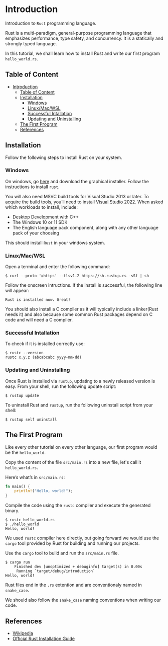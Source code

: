 # Introduction

Introduction to `Rust` programming language.

Rust is a multi-paradigm, general-purpose programming language that emphasizes performance, type safety, and concurrency. It is a statically and strongly typed language.

In this tutorial, we shall learn how to install Rust and write our first program `hello_world.rs`.

## Table of Content

-   [Introduction](#introduction)
    -   [Table of Content](#table-of-content)
    -   [Installation](#installation)
        -   [Windows](#windows)
        -   [Linux/Mac/WSL](#linuxmacwsl)
        -   [Successful Intallation](#successful-intallation)
        -   [Updating and Uninstalling](#updating-and-uninstalling)
    -   [The First Program](#the-first-program)
    -   [References](#references)

## Installation

Follow the following steps to install Rust on your system.

### Windows

On windows, go [here](https://www.rust-lang.org/tools/install) and download the graphical installer. Follow the instructions to install `rust`.

You will also need MSVC build tools for Visual Studio 2013 or later. To acquire the build tools, you’ll need to install [Visual Studio 2022](https://visualstudio.microsoft.com/downloads/). When asked which workloads to install, include:

-   Desktop Development with C++
-   The Windows 10 or 11 SDK
-   The English language pack component, along with any other language pack of your choosing

This should install `Rust` in your windows system.

### Linux/Mac/WSL

Open a terminal and enter the following command:

```console
$ curl --proto '=https' --tlsv1.2 https://sh.rustup.rs -sSf | sh
```

Follow the onscreen intructions. If the install is successful, the following line will appear:

```console
Rust is installed now. Great!
```

You should also install a C compiler as it will typically include a linker(Rust needs it) and also because some common Rust packages depend on C code and will need a C compiler.

### Successful Intallation

To check if it is installed correctly use:

```console
$ rustc --version
rustc x.y.z (abcabcabc yyyy-mm-dd)
```

### Updating and Uninstalling

Once Rust is installed via `rustup`, updating to a newly released version is easy. From your shell, run the following update script:

```console
$ rustup update
```

To uninstall Rust and `rustup`, run the following uninstall script from your shell:

```console
$ rustup self uninstall
```

## The First Program

Like every other tutorial on every other language, our first program would be the `hello_world`.

Copy the content of the file `src/main.rs` into a new file, let's call it `hello_world.rs`.

Here’s what’s in `src/main.rs`:

```rust
fn main() {
    println!("Hello, world!");
}
```

Compile the code using the `rustc` compiler and execute the generated binary.

```console
$ rustc hello_world.rs
$ ./hello_world
Hello, world!
```

We used `rustc` compiler here directly, but going forward we would use the `cargo` tool provided by Rust for building and running our projects.

Use the `cargo` tool to build and run the `src/main.rs` file.

```console
$ cargo run
    Finished dev [unoptimized + debuginfo] target(s) in 0.00s
     Running `target/debug/introduction`
Hello, world!
```

Rust files end in the `.rs` extention and are conventionaly named in `snake_case`.

We should also follow the `snake_case` naming conventions when writing our code.

## References

-   [Wikipedia](<https://en.wikipedia.org/wiki/Rust_(programming_language)>)
-   [Official Rust Installation Guide](https://doc.rust-lang.org/stable/book/ch01-01-installation.html)
